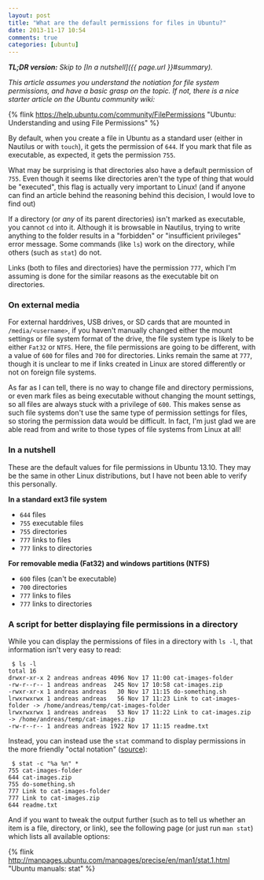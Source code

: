 ```yaml
---
layout: post
title: "What are the default permissions for files in Ubuntu?"
date: 2013-11-17 10:54
comments: true
categories: [ubuntu]
---
```


_**TL;DR version:** Skip to [In a nutshell]({{ page.url }}#summary)._

_This article assumes you understand the notiation for file system permissions, and have a basic grasp on the topic. If not, there is a nice starter article on the Ubuntu community wiki:_

{% flink https://help.ubuntu.com/community/FilePermissions "Ubuntu: Understanding and using File Permissions" %}

By default, when you create a file in Ubuntu as a standard user (either in Nautilus or with `touch`), it gets the permission of `644`. If you mark that file as executable, as expected, it gets the permission `755`.

What may be surprising is that directories also have a default permission of `755`. Even though it seems like directories aren't the type of thing that would be "executed", this flag is actually very important to Linux! <!-- more -->(and if anyone can find an article behind the reasoning behind this decision, I would love to find out)

If a directory (or _any_ of its parent directories) isn't marked as executable, you cannot `cd` into it. Although it is browsable in Nautilus, trying to write anything to the folder results in a "forbidden" or "insufficient privileges" error message. Some commands (like `ls`) work on the directory, while others (such as `stat`) do not.

Links (both to files and directories) have the permission `777`, which I'm assuming is done for the similar reasons as the executable bit on directories.


### On external media

For external harddrives, USB drives, or SD cards that are mounted in `/media/<username>`, if you haven't manually changed either the mount settings or file system format of the drive, the file system type is likely to be either `Fat32` or `NTFS`. Here, the file permissions are going to be different, with a value of `600` for files and `700` for directories. Links remain the same at `777`, though it is unclear to me if links created in Linux are stored differently or not on foreign file systems.

As far as I can tell, there is no way to change file and directory permissions, or even mark files as being executable without changing the mount settings, so all files are always stuck with a privilege of `600`. This makes sense as such file systems don't use the same type of permission settings for files, so storing the permission data would be difficult. In fact, I'm just glad we are able read from and write to those types of file systems from Linux at all!

### <a name="summary"></a>In a nutshell

These are the default values for file permissions in Ubuntu 13.10. They may be the same in other Linux distributions, but I have not been able to verify this personally.

**In a standard ext3 file system**

 * `644` files
 * `755` executable files
 * `755` directories
 * `777` links to files
 * `777` links to directories

**For removable media (Fat32) and windows partitions (NTFS)**

 * `600` files (can't be executable)
 * `700` directories
 * `777` links to files
 * `777` links to directories


### A script for better displaying file permissions in a directory

While you can display the permissions of files in a directory with `ls -l`, that information isn't very easy to read:

```
 $ ls -l
total 16
drwxr-xr-x 2 andreas andreas 4096 Nov 17 11:00 cat-images-folder
-rw-r--r-- 1 andreas andreas  245 Nov 17 10:58 cat-images.zip
-rwxr-xr-x 1 andreas andreas   30 Nov 17 11:15 do-something.sh
lrwxrwxrwx 1 andreas andreas   56 Nov 17 11:23 Link to cat-images-folder -> /home/andreas/temp/cat-images-folder
lrwxrwxrwx 1 andreas andreas   53 Nov 17 11:22 Link to cat-images.zip -> /home/andreas/temp/cat-images.zip
-rw-r--r-- 1 andreas andreas 1922 Nov 17 11:15 readme.txt
```

Instead, you can instead use the `stat` command to display permissions in the more friendly "octal notation" ([source](http://thenubbyadmin.com/2012/02/16/how-to-list-linux-file-permissions-in-octal-notation/)):

```
 $ stat -c "%a %n" *
755 cat-images-folder
644 cat-images.zip
755 do-something.sh
777 Link to cat-images-folder
777 Link to cat-images.zip
644 readme.txt
```

And if you want to tweak the output further (such as to tell us whether an item is a file, directory, or link), see the following page (or just run `man stat`) which lists all available options:

{% flink http://manpages.ubuntu.com/manpages/precise/en/man1/stat.1.html "Ubuntu manuals: stat" %}




